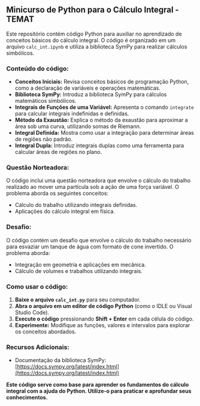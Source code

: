 ## Minicurso de Python para o Cálculo Integral - TEMAT

Este repositório contém código Python para auxiliar no aprendizado de conceitos básicos do cálculo integral. O código é organizado em um arquivo `calc_int.ipynb` e utiliza a biblioteca SymPy para realizar cálculos simbólicos.

### Conteúdo do código:

- **Conceitos Iniciais:** Revisa conceitos básicos de programação Python, como a declaração de variáveis e operações matemáticas.
- **Biblioteca SymPy:** Introduz a biblioteca SymPy para cálculos matemáticos simbólicos.
- **Integrais de Funções de uma Variável:** Apresenta o comando `integrate` para calcular integrais indefinidas e definidas.
- **Método da Exaustão:** Explica o método da exaustão para aproximar a área sob uma curva, utilizando somas de Riemann.
- **Integral Definida:** Mostra como usar a integração para determinar áreas de regiões não padrão.
- **Integral Dupla:** Introduz integrais duplas como uma ferramenta para calcular áreas de regiões no plano.

### Questão Norteadora:

O código inclui uma questão norteadora que envolve o cálculo do trabalho realizado ao mover uma partícula sob a ação de uma força variável. O problema aborda os seguintes conceitos:

- Cálculo do trabalho utilizando integrais definidas.
- Aplicações do cálculo integral em física.

### Desafio:

O código contém um desafio que envolve o cálculo do trabalho necessário para esvaziar um tanque de água com formato de cone invertido. O problema aborda:

- Integração em geometria e aplicações em mecânica.
- Cálculo de volumes e trabalhos utilizando integrais.

### Como usar o código:

1. **Baixe o arquivo `calc_int.py`** para seu computador.
2. **Abra o arquivo em um editor de código Python** (como o IDLE ou Visual Studio Code).
3. **Execute o código** pressionando **Shift + Enter** em cada célula do código.
4. **Experimente:** Modifique as funções, valores e intervalos para explorar os conceitos abordados.

### Recursos Adicionais:

- Documentação da biblioteca SymPy: [https://docs.sympy.org/latest/index.html](https://docs.sympy.org/latest/index.html)

**Este código serve como base para aprender os fundamentos do cálculo integral com a ajuda do Python. Utilize-o para praticar e aprofundar seus conhecimentos.**


